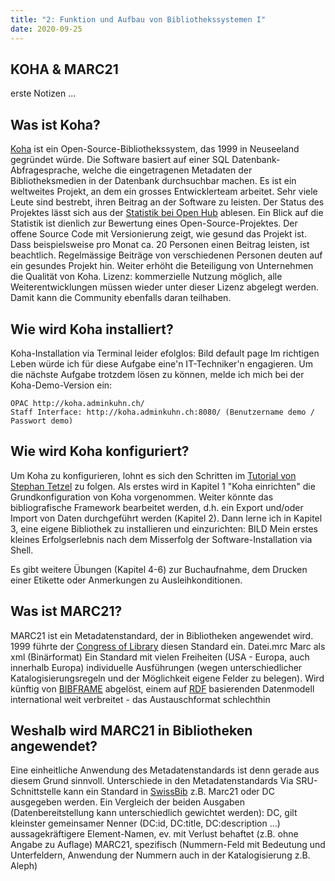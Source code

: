 ```yaml
---
title: "2: Funktion und Aufbau von Bibliothekssystemen I"
date: 2020-09-25
---
```


## KOHA & MARC21

erste Notizen ...

## Was ist Koha?
[Koha](https://koha-community.org) ist ein Open-Source-Bibliothekssystem, das 1999 in Neuseeland gegründet würde. Die Software basiert auf einer SQL Datenbank-Abfragesprache, welche die eingetragenen Metadaten der Bibliotheksmedien in der Datenbank durchsuchbar machen. Es ist ein weltweites Projekt, an dem ein grosses Entwicklerteam arbeitet. Sehr viele Leute sind bestrebt, ihren Beitrag an der Software zu leisten.  Der Status des Projektes lässt sich aus der [Statistik bei Open Hub](https://www.openhub.net/p/koha) ablesen. Ein Blick auf die Statistik ist dienlich zur Bewertung eines Open-Source-Projektes. Der offene Source Code mit Versionierung zeigt, wie gesund das Projekt ist. Dass beispielsweise pro Monat ca. 20 Personen einen Beitrag leisten, ist beachtlich. Regelmässige Beiträge von verschiedenen Personen deuten auf ein gesundes Projekt hin. Weiter erhöht die Beteiligung von Unternehmen die Qualität von Koha. 
Lizenz: kommerzielle Nutzung möglich, alle Weiterentwicklungen müssen wieder unter dieser Lizenz abgelegt werden. Damit kann die Community ebenfalls daran teilhaben.

## Wie wird Koha installiert?
Koha-Installation via Terminal leider efolglos: Bild default page
Im richtigen Leben würde ich für diese Aufgabe eine'n IT-Techniker'n engagieren. Um die nächste Aufgabe trotzdem lösen zu können, melde ich mich bei der Koha-Demo-Version ein:

    OPAC http://koha.adminkuhn.ch/
    Staff Interface: http://koha.adminkuhn.ch:8080/ (Benutzername demo / Passwort demo)
    
## Wie wird Koha konfiguriert?
Um Koha zu konfigurieren, lohnt es sich den Schritten im [Tutorial von Stephan Tetzel](https://zefanjas.de/wie-man-koha-installiert-und-fuer-schulen-einrichtet-teil-1/) zu folgen.
Als erstes wird in Kapitel 1 "Koha einrichten" die Grundkonfiguration von Koha vorgenommen. Weiter könnte das bibliografische Framework bearbeitet werden, d.h. ein Export und/oder Import von Daten durchgeführt werden (Kapitel 2).
Dann lerne ich in Kapitel 3, eine eigene Bibliothek zu installieren und einzurichten: BILD 
Mein erstes kleines Erfolgserlebnis nach dem Misserfolg der Software-Installation via Shell.

Es gibt weitere Übungen (Kapitel 4-6) zur Buchaufnahme, dem Drucken einer Etikette oder Anmerkungen zu Ausleihkonditionen.

## Was ist MARC21? 
MARC21 ist ein Metadatenstandard, der in Bibliotheken angewendet wird. 1999 führte der [Congress of Library](https://www.loc.gov/marc/bibliographic/) diesen Standard ein.
Datei.mrc Marc als xml (Binärformat)
Ein Standard mit vielen Freiheiten (USA - Europa, auch innerhalb Europa)
individuelle Ausführungen (wegen unterschiedlicher Katalogisierungsregeln und der Möglichkeit eigene Felder zu belegen).
Wird künftig von [BIBFRAME](https://format.gbv.de/bibframe) abgelöst, einem auf [RDF](https://format.gbv.de/rdf) basierenden Datenmodell
international weit verbreitet - das Austauschformat schlechthin

## Weshalb wird MARC21 in Bibliotheken angewendet?
Eine einheitliche Anwendung des Metadatenstandards ist denn gerade aus diesem Grund sinnvoll.
Unterschiede in den Metadatenstandards
Via SRU-Schnittstelle kann ein Standard in [SwissBib](https://) z.B. Marc21 oder DC ausgegeben werden. Ein Vergleich der beiden Ausgaben (Datenbereitstellung kann unterschiedlich gewichtet werden):
DC, gilt kleinster gemeinsamer Nenner (DC:id, DC:title, DC:description ...) aussagekräftigere Element-Namen, ev. mit Verlust behaftet (z.B. ohne Angabe zu Auflage)
MARC21, spezifisch (Nummern-Feld mit Bedeutung und Unterfeldern, Anwendung der Nummern auch in der Katalogisierung z.B. Aleph)


